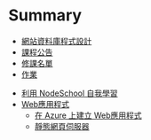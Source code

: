 # Summary

* [網站資料庫程式設計](README.md)
* [課程公告](Announcement.md)
* [修課名單](Student.md)
* [作業](Homework.md)
<!--
  * [上課投影片](Lecture.md)
-->
* [利用 NodeSchool 自我學習](NodeSchool.md)
* [Web應用程式](web.md)
  * [在 Azure 上建立 Web應用程式](AzureWebApp.md)
  * [靜態網頁伺服器](static-http-server.md)

